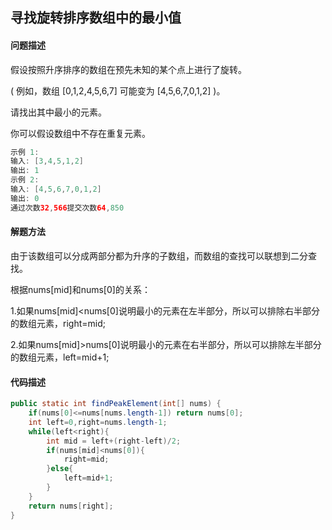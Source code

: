 ## 寻找旋转排序数组中的最小值

#### 问题描述

假设按照升序排序的数组在预先未知的某个点上进行了旋转。

( 例如，数组 [0,1,2,4,5,6,7] 可能变为 [4,5,6,7,0,1,2] )。

请找出其中最小的元素。

你可以假设数组中不存在重复元素。

```java
示例 1:
输入: [3,4,5,1,2]
输出: 1
示例 2:
输入: [4,5,6,7,0,1,2]
输出: 0
通过次数32,566提交次数64,850
```

#### 解题方法

由于该数组可以分成两部分都为升序的子数组，而数组的查找可以联想到二分查找。

根据nums[mid]和nums[0]的关系：

1.如果nums[mid]<nums[0]说明最小的元素在左半部分，所以可以排除右半部分的数组元素，right=mid;

2.如果nums[mid]>nums[0]说明最小的元素在右半部分，所以可以排除左半部分的数组元素，left=mid+1;

#### 代码描述

```java
public static int findPeakElement(int[] nums) {
    if(nums[0]<=nums[nums.length-1]) return nums[0];
    int left=0,right=nums.length-1;
    while(left<right){
    	int mid = left+(right-left)/2;
        if(nums[mid]<nums[0]){
       	 	right=mid;
        }else{
        	left=mid+1;
        }
    }
    return nums[right];
}
```

